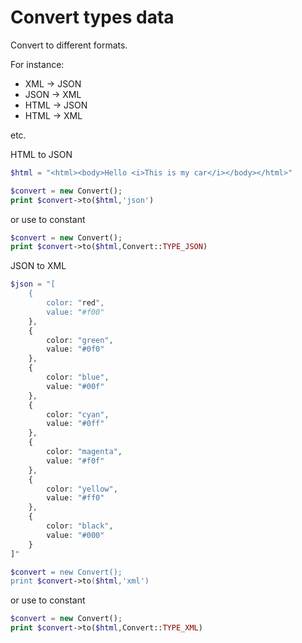 # Convert types data
Convert to different formats.

For instance:

+ XML -> JSON
+ JSON -> XML
+ HTML -> JSON
+ HTML -> XML

etc.

HTML to JSON
```php
$html = "<html><body>Hello <i>This is my car</i></body></html>"

$convert = new Convert();
print $convert->to($html,'json') 
 ```
or use to constant
```php
$convert = new Convert();
print $convert->to($html,Convert::TYPE_JSON)
 ``` 

JSON to XML
```php
$json = "[
	{
		color: "red",
		value: "#f00"
	},
	{
		color: "green",
		value: "#0f0"
	},
	{
		color: "blue",
		value: "#00f"
	},
	{
		color: "cyan",
		value: "#0ff"
	},
	{
		color: "magenta",
		value: "#f0f"
	},
	{
		color: "yellow",
		value: "#ff0"
	},
	{
		color: "black",
		value: "#000"
	}
]"

$convert = new Convert();
print $convert->to($html,'xml')
 ``` 
or use to constant
```php
$convert = new Convert();
print $convert->to($html,Convert::TYPE_XML)
 ``` 